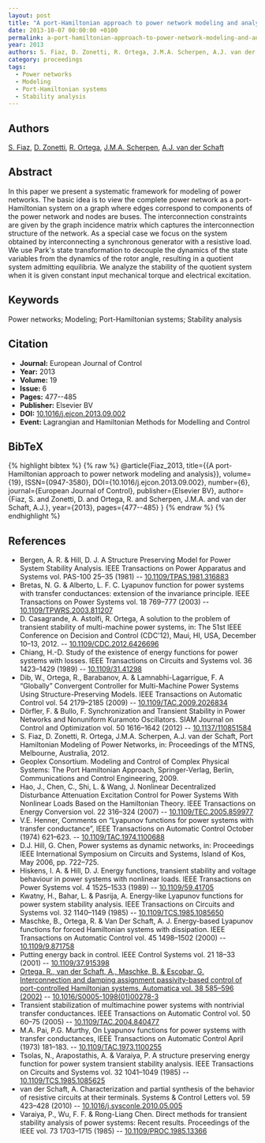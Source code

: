 ```yaml
---
layout: post
title: "A port-Hamiltonian approach to power network modeling and analysis"
date: 2013-10-07 00:00:00 +0100
permalink: a-port-hamiltonian-approach-to-power-network-modeling-and-analysis
year: 2013
authors: S. Fiaz, D. Zonetti, R. Ortega, J.M.A. Scherpen, A.J. van der Schaft
category: proceedings
tags:
  - Power networks
  - Modeling
  - Port-Hamiltonian systems
  - Stability analysis
---
```

 
## Authors
[S. Fiaz](authors/s-fiaz), [D. Zonetti](authors/daniele-zonetti), [R. Ortega](authors/romeo-ortega), [J.M.A. Scherpen](authors/jacquelien-m-a-scherpen), [A.J. van der Schaft](authors/arjan-van-der-schaft)
 
## Abstract
In this paper we present a systematic framework for modeling of power networks. The basic idea is to view the complete power network as a port-Hamiltonian system on a graph where edges correspond to components of the power network and nodes are buses. The interconnection constraints are given by the graph incidence matrix which captures the interconnection structure of the network. As a special case we focus on the system obtained by interconnecting a synchronous generator with a resistive load. We use Park's state transformation to decouple the dynamics of the state variables from the dynamics of the rotor angle, resulting in a quotient system admitting equilibria. We analyze the stability of the quotient system when it is given constant input mechanical torque and electrical excitation.
 
## Keywords
Power networks; Modeling; Port-Hamiltonian systems; Stability analysis
 
## Citation
- **Journal:** European Journal of Control
- **Year:** 2013
- **Volume:** 19
- **Issue:** 6
- **Pages:** 477--485
- **Publisher:** Elsevier BV
- **DOI:** [10.1016/j.ejcon.2013.09.002](https://doi.org/10.1016/j.ejcon.2013.09.002)
- **Event:** Lagrangian and Hamiltonian Methods for Modelling and Control
 
## BibTeX
{% highlight bibtex %}
{% raw %}
@article{Fiaz_2013,
  title={{A port-Hamiltonian approach to power network modeling and analysis}},
  volume={19},
  ISSN={0947-3580},
  DOI={10.1016/j.ejcon.2013.09.002},
  number={6},
  journal={European Journal of Control},
  publisher={Elsevier BV},
  author={Fiaz, S. and Zonetti, D. and Ortega, R. and Scherpen, J.M.A. and van der Schaft, A.J.},
  year={2013},
  pages={477--485}
}
{% endraw %}
{% endhighlight %}
 
## References
- Bergen, A. R. & Hill, D. J. A Structure Preserving Model for Power System Stability Analysis. IEEE Transactions on Power Apparatus and Systems vol. PAS-100 25–35 (1981) -- [10.1109/TPAS.1981.316883](https://doi.org/10.1109/TPAS.1981.316883)
- Bretas, N. G. & Alberto, L. F. C. Lyapunov function for power systems with transfer conductances: extension of the invariance principle. IEEE Transactions on Power Systems vol. 18 769–777 (2003) -- [10.1109/TPWRS.2003.811207](https://doi.org/10.1109/TPWRS.2003.811207)
- D. Casagrande, A. Astolfi, R. Ortega, A solution to the problem of transient stability of multi-machine power systems, in: The 51st IEEE Conference on Decision and Control (CDC'12), Maui, HI, USA, December 10–13, 2012. -- [10.1109/CDC.2012.6426696](https://doi.org/10.1109/CDC.2012.6426696)
- Chiang, H.-D. Study of the existence of energy functions for power systems with losses. IEEE Transactions on Circuits and Systems vol. 36 1423–1429 (1989) -- [10.1109/31.41298](https://doi.org/10.1109/31.41298)
- Dib, W., Ortega, R., Barabanov, A. & Lamnabhi-Lagarrigue, F. A “Globally” Convergent Controller for Multi-Machine Power Systems Using Structure-Preserving Models. IEEE Transactions on Automatic Control vol. 54 2179–2185 (2009) -- [10.1109/TAC.2009.2026834](https://doi.org/10.1109/TAC.2009.2026834)
- Dörfler, F. & Bullo, F. Synchronization and Transient Stability in Power Networks and Nonuniform Kuramoto Oscillators. SIAM Journal on Control and Optimization vol. 50 1616–1642 (2012) -- [10.1137/110851584](https://doi.org/10.1137/110851584)
- S. Fiaz, D. Zonetti, R. Ortega, J.M.A. Scherpen, A.J. van der Schaft, Port Hamiltonian Modeling of Power Networks, in: Proceedings of the MTNS, Melbourne, Australia, 2012.
- Geoplex Consortium. Modeling and Control of Complex Physical Systems: The Port Hamiltonian Approach, Springer-Verlag, Berlin, Communications and Control Engineering, 2009.
- Hao, J., Chen, C., Shi, L. & Wang, J. Nonlinear Decentralized Disturbance Attenuation Excitation Control for Power Systems With Nonlinear Loads Based on the Hamiltonian Theory. IEEE Transactions on Energy Conversion vol. 22 316–324 (2007) -- [10.1109/TEC.2005.859977](https://doi.org/10.1109/TEC.2005.859977)
- V.E. Henner, Comments on “Lyapunov functions for power systems with transfer conductance”, IEEE Transactions on Automatic Control October (1974) 621–623. -- [10.1109/TAC.1974.1100688](https://doi.org/10.1109/TAC.1974.1100688)
- D.J. Hill, G. Chen, Power systems as dynamic networks, in: Proceedings IEEE International Symposium on Circuits and Systems, Island of Kos, May 2006, pp. 722–725.
- Hiskens, I. A. & Hill, D. J. Energy functions, transient stability and voltage behaviour in power systems with nonlinear loads. IEEE Transactions on Power Systems vol. 4 1525–1533 (1989) -- [10.1109/59.41705](https://doi.org/10.1109/59.41705)
- Kwatny, H., Bahar, L. & Pasrija, A. Energy-like Lyapunov functions for power system stability analysis. IEEE Transactions on Circuits and Systems vol. 32 1140–1149 (1985) -- [10.1109/TCS.1985.1085650](https://doi.org/10.1109/TCS.1985.1085650)
- Maschke, B., Ortega, R. & Van Der Schaft, A. J. Energy-based Lyapunov functions for forced Hamiltonian systems with dissipation. IEEE Transactions on Automatic Control vol. 45 1498–1502 (2000) -- [10.1109/9.871758](https://doi.org/10.1109/9.871758)
- Putting energy back in control. IEEE Control Systems vol. 21 18–33 (2001) -- [10.1109/37.915398](https://doi.org/10.1109/37.915398)
- [Ortega, R., van der Schaft, A., Maschke, B. & Escobar, G. Interconnection and damping assignment passivity-based control of port-controlled Hamiltonian systems. Automatica vol. 38 585–596 (2002)](interconnection-and-damping-assignment-passivity-based-control-of-port-controlled-hamiltonian-systems) -- [10.1016/S0005-1098(01)00278-3](https://doi.org/10.1016/S0005-1098(01)00278-3)
- Transient stabilization of multimachine power systems with nontrivial transfer conductances. IEEE Transactions on Automatic Control vol. 50 60–75 (2005) -- [10.1109/TAC.2004.840477](https://doi.org/10.1109/TAC.2004.840477)
- M.A. Pai, P.G. Murthy, On Lyapunov functions for power systems with transfer conductances, IEEE Transactions on Automatic Control April (1973) 181–183. -- [10.1109/TAC.1973.1100255](https://doi.org/10.1109/TAC.1973.1100255)
- Tsolas, N., Arapostathis, A. & Varaiya, P. A structure preserving energy function for power system transient stability analysis. IEEE Transactions on Circuits and Systems vol. 32 1041–1049 (1985) -- [10.1109/TCS.1985.1085625](https://doi.org/10.1109/TCS.1985.1085625)
- van der Schaft, A. Characterization and partial synthesis of the behavior of resistive circuits at their terminals. Systems &amp; Control Letters vol. 59 423–428 (2010) -- [10.1016/j.sysconle.2010.05.005](https://doi.org/10.1016/j.sysconle.2010.05.005)
- Varaiya, P., Wu, F. F. & Rong-Liang Chen. Direct methods for transient stability analysis of power systems: Recent results. Proceedings of the IEEE vol. 73 1703–1715 (1985) -- [10.1109/PROC.1985.13366](https://doi.org/10.1109/PROC.1985.13366)

